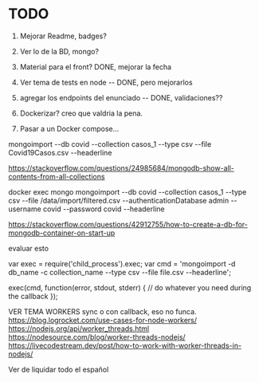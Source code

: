 # TODO

1. Mejorar Readme, badges?
2. Ver lo de la BD, mongo?
3. Material para el front? DONE, mejorar la fecha
4. Ver tema de tests en node -- DONE, pero mejorarlos
5. agregar los endpoints del enunciado -- DONE, validaciones??

6. Dockerizar? creo que valdria la pena.
7. Pasar a un Docker compose...


mongoimport --db covid --collection casos_1 --type csv --file Covid19Casos.csv --headerline

https://stackoverflow.com/questions/24985684/mongodb-show-all-contents-from-all-collections


docker exec mongo mongoimport --db covid --collection casos_1 --type csv --file /data/import/filtered.csv --authenticationDatabase admin --username covid --password covid --headerline


https://stackoverflow.com/questions/42912755/how-to-create-a-db-for-mongodb-container-on-start-up

evaluar esto

var exec = require('child_process').exec;
var cmd = 'mongoimport -d db_name -c collection_name --type csv --file file.csv --headerline';

exec(cmd, function(error, stdout, stderr) {
  // do whatever you need during the callback
});



VER TEMA WORKERS sync o con callback, eso no funca.
https://blog.logrocket.com/use-cases-for-node-workers/
https://nodejs.org/api/worker_threads.html
https://nodesource.com/blog/worker-threads-nodejs/
https://livecodestream.dev/post/how-to-work-with-worker-threads-in-nodejs/

Ver de liquidar todo el español

